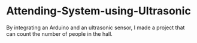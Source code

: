 # Attending-System-using-Ultrasonic
 By integrating an Arduino and an ultrasonic sensor, I made a project that can count the number of people in the hall.
